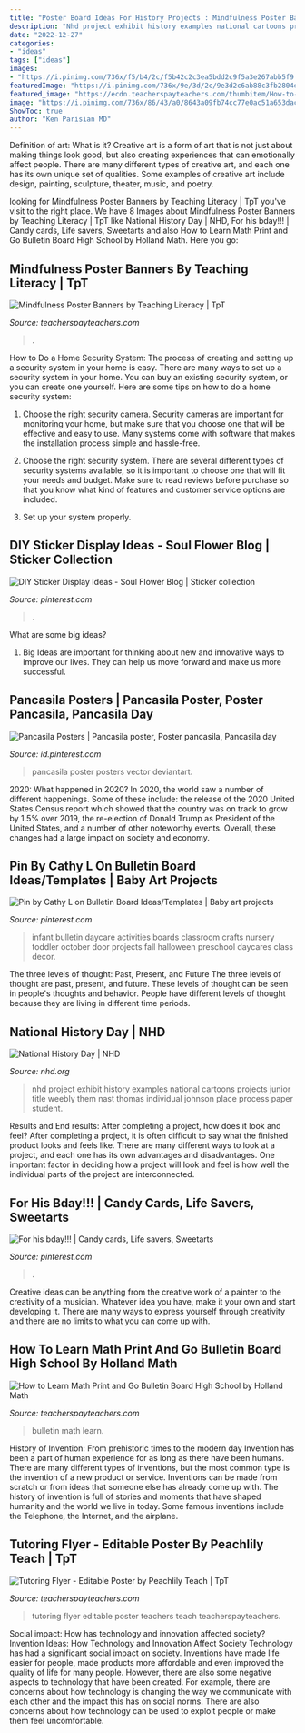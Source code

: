 ```yaml
---
title: "Poster Board Ideas For History Projects : Mindfulness Poster Banners By Teaching Literacy"
description: "Nhd project exhibit history examples national cartoons projects junior title weebly them nast thomas individual johnson place process paper student"
date: "2022-12-27"
categories:
- "ideas"
tags: ["ideas"]
images:
- "https://i.pinimg.com/736x/f5/b4/2c/f5b42c2c3ea5bdd2c9f5a3e267abb5f9.jpg"
featuredImage: "https://i.pinimg.com/736x/9e/3d/2c/9e3d2c6ab88c3fb2804edbc4052b83aa.jpg"
featured_image: "https://ecdn.teacherspayteachers.com/thumbitem/How-to-Learn-Math-Print-and-Go-Bulletin-Board-2633876-1500873519/original-2633876-1.jpg"
image: "https://i.pinimg.com/736x/86/43/a0/8643a09fb74cc77e0ac51a653dac3bd8.jpg"
ShowToc: true
author: "Ken Parisian MD"
---
```



Definition of art: What is it?
Creative art is a form of art that is not just about making things look good, but also creating experiences that can emotionally affect people. There are many different types of creative art, and each one has its own unique set of qualities. Some examples of creative art include design, painting, sculpture, theater, music, and poetry.

	

		
looking for Mindfulness Poster Banners by Teaching Literacy | TpT you've visit to the right place. We have 8 Images about Mindfulness Poster Banners by Teaching Literacy | TpT like National History Day | NHD, For his bday!!! | Candy cards, Life savers, Sweetarts and also How to Learn Math Print and Go Bulletin Board High School by Holland Math. Here you go:
		
    
## Mindfulness Poster Banners By Teaching Literacy | TpT

<img loading=lazy src="https://ecdn.teacherspayteachers.com/thumbitem/Mindfulness-Pennant-Banners-Booklist-Mindset-Habits-of-Mind-Bulletin-Board-3589565-1572537830/original-3589565-2.jpg" onerror="this.onerror=null;this.src='https://tse1.mm.bing.net/th?id=OIP.BIv2P1ItQBuWfMNHDfURNgAAAA&amp;pid=15.1';" alt="Mindfulness Poster Banners by Teaching Literacy | TpT">

_Source: teacherspayteachers.com_

>. 

	

How to Do a Home Security System: The process of creating and setting up a security system in your home is easy.
There are many ways to set up a security system in your home. You can buy an existing security system, or you can create one yourself. Here are some tips on how to do a home security system:
1. Choose the right security camera. Security cameras are important for monitoring your home, but make sure that you choose one that will be effective and easy to use. Many systems come with software that makes the installation process simple and hassle-free.

2. Choose the right security system. There are several different types of security systems available, so it is important to choose one that will fit your needs and budget. Make sure to read reviews before purchase so that you know what kind of features and customer service options are included.

3. Set up your system properly.

    
## DIY Sticker Display Ideas - Soul Flower Blog | Sticker Collection

<img loading=lazy src="https://i.pinimg.com/736x/86/43/a0/8643a09fb74cc77e0ac51a653dac3bd8.jpg" onerror="this.onerror=null;this.src='https://tse1.mm.bing.net/th?id=OIP.rVEXu9FbdSqSB14R5-wQWQHaJ2&amp;pid=15.1';" alt="DIY Sticker Display Ideas - Soul Flower Blog | Sticker collection">

_Source: pinterest.com_

>. 

	

What are some big ideas?
1. Big Ideas are important for thinking about new and innovative ways to improve our lives. They can help us move forward and make us more successful.

    
## Pancasila Posters | Pancasila Poster, Poster Pancasila, Pancasila Day

<img loading=lazy src="https://i.pinimg.com/736x/9e/3d/2c/9e3d2c6ab88c3fb2804edbc4052b83aa.jpg" onerror="this.onerror=null;this.src='https://tse3.mm.bing.net/th?id=OIP.kn6o1Ud7sJDRxIBAshh0PQHaKh&amp;pid=15.1';" alt="Pancasila Posters | Pancasila poster, Poster pancasila, Pancasila day">

_Source: id.pinterest.com_

>pancasila poster posters vector deviantart. 

	

2020: What happened in 2020?
In 2020, the world saw a number of different happenings. Some of these include: the release of the 2020 United States Census report which showed that the country was on track to grow by 1.5% over 2019, the re-election of Donald Trump as President of the United States, and a number of other noteworthy events. Overall, these changes had a large impact on society and economy.

    
## Pin By Cathy L On Bulletin Board Ideas/Templates | Baby Art Projects

<img loading=lazy src="https://i.pinimg.com/736x/b2/f1/ac/b2f1acae089af463be27e1ec81592627.jpg" onerror="this.onerror=null;this.src='https://tse1.mm.bing.net/th?id=OIP.WOe8FTB9u8RY-MtgJqc9ZwHaJ3&amp;pid=15.1';" alt="Pin by Cathy L on Bulletin Board Ideas/Templates | Baby art projects">

_Source: pinterest.com_

>infant bulletin daycare activities boards classroom crafts nursery toddler october door projects fall halloween preschool daycares class decor. 

	

The three levels of thought: Past, Present, and Future
The three levels of thought are past, present, and future. These levels of thought can be seen in people's thoughts and behavior. People have different levels of thought because they are living in different time periods.

    
## National History Day | NHD

<img loading=lazy src="https://www.nhd.org/sites/default/files/upload/ExhibitExample1.jpg" onerror="this.onerror=null;this.src='https://tse4.mm.bing.net/th?id=OIP.CRc1Dp1H2D1UJkVOpjGvlgHaLG&amp;pid=15.1';" alt="National History Day | NHD">

_Source: nhd.org_

>nhd project exhibit history examples national cartoons projects junior title weebly them nast thomas individual johnson place process paper student. 

	

Results and End results: After completing a project, how does it look and feel?
After completing a project, it is often difficult to say what the finished product looks and feels like. There are many different ways to look at a project, and each one has its own advantages and disadvantages. One important factor in deciding how a project will look and feel is how well the individual parts of the project are interconnected.

    
## For His Bday!!! | Candy Cards, Life Savers, Sweetarts

<img loading=lazy src="https://i.pinimg.com/736x/f5/b4/2c/f5b42c2c3ea5bdd2c9f5a3e267abb5f9.jpg" onerror="this.onerror=null;this.src='https://tse3.mm.bing.net/th?id=OIP.7KqMOu8M261XBNe16YrZgAHaJ3&amp;pid=15.1';" alt="For his bday!!! | Candy cards, Life savers, Sweetarts">

_Source: pinterest.com_

>. 

	

Creative ideas can be anything from the creative work of a painter to the creativity of a musician. Whatever idea you have, make it your own and start developing it. There are many ways to express yourself through creativity and there are no limits to what you can come up with.

    
## How To Learn Math Print And Go Bulletin Board High School By Holland Math

<img loading=lazy src="https://ecdn.teacherspayteachers.com/thumbitem/How-to-Learn-Math-Print-and-Go-Bulletin-Board-2633876-1500873519/original-2633876-1.jpg" onerror="this.onerror=null;this.src='https://tse4.mm.bing.net/th?id=OIP.TeKisv1jz8f6hdSkekdH9gAAAA&amp;pid=15.1';" alt="How to Learn Math Print and Go Bulletin Board High School by Holland Math">

_Source: teacherspayteachers.com_

>bulletin math learn. 

	

History of Invention: From prehistoric times to the modern day
Invention has been a part of human experience for as long as there have been humans. There are many different types of inventions, but the most common type is the invention of a new product or service. Inventions can be made from scratch or from ideas that someone else has already come up with. The history of invention is full of stories and moments that have shaped humanity and the world we live in today. Some famous inventions include the Telephone, the Internet, and the airplane.

    
## Tutoring Flyer - Editable Poster By Peachlily Teach | TpT

<img loading=lazy src="https://ecdn.teacherspayteachers.com/thumbitem/Editable-Tutoring-Flyer-4354245-1590146306/original-4354245-1.jpg" onerror="this.onerror=null;this.src='https://tse2.mm.bing.net/th?id=OIP.OpEnikAjbnzqGHvPaVm0QgAAAA&amp;pid=15.1';" alt="Tutoring Flyer - Editable Poster by Peachlily Teach | TpT">

_Source: teacherspayteachers.com_

>tutoring flyer editable poster teachers teach teacherspayteachers. 

	

Social impact: How has technology and innovation affected society?
Invention Ideas: How Technology and Innovation Affect Society
Technology has had a significant social impact on society. Inventions have made life easier for people, made products more affordable and even improved the quality of life for many people. However, there are also some negative aspects to technology that have been created. For example, there are concerns about how technology is changing the way we communicate with each other and the impact this has on social norms. There are also concerns about how technology can be used to exploit people or make them feel uncomfortable.

